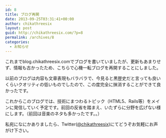 ```yaml
---
id: 8
title: ブログ再開
date: 2013-09-25T03:31:41+00:00
author: chikathreesix
layout: post
guid: http://chikathreesix.com/?p=8
permalink: /archives/8
categories:
  - お知らせ
---
```

これまでblog.chikathreesix.comでブログを書いていましたが、更新もあまりせず、情報も古かったため、こちらで心機一転ブログを再開することにしました。

<!--more-->

以前のブログは内容も文章表現もバラバラで、今見ると黒歴史だと言っても良いくらいクオリティの低いものでしたので、この度完全に抹消することができて良かったです。

これからこのブログでは、技術にまつわるトピック（HTML5、Rails等）をメインに発信していく予定です。前回の反省を踏まえ、いたずらに分野を広げない様にします。（前回は音楽のネタも多かったです。。）

私宛になにかありましたら、Twitter([@chikathreesix](https://twitter.com/chikathreesix))にてどうぞお気軽にお声がけ下さい。